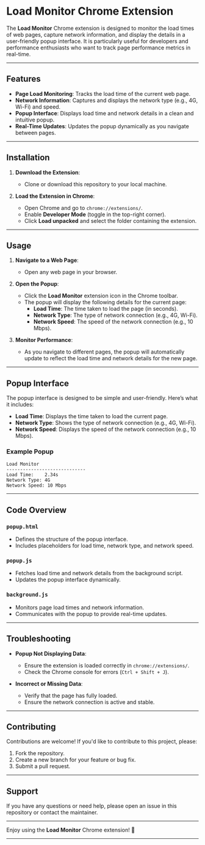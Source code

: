 # Load Monitor Chrome Extension

The **Load Monitor** Chrome extension is designed to monitor the load times of web pages, capture network information, and display the details in a user-friendly popup interface. It is particularly useful for developers and performance enthusiasts who want to track page performance metrics in real-time.

---

## Features

- **Page Load Monitoring**: Tracks the load time of the current web page.
- **Network Information**: Captures and displays the network type (e.g., 4G, Wi-Fi) and speed.
- **Popup Interface**: Displays load time and network details in a clean and intuitive popup.
- **Real-Time Updates**: Updates the popup dynamically as you navigate between pages.

---

## Installation

1. **Download the Extension**:
   - Clone or download this repository to your local machine.

2. **Load the Extension in Chrome**:
   - Open Chrome and go to `chrome://extensions/`.
   - Enable **Developer Mode** (toggle in the top-right corner).
   - Click **Load unpacked** and select the folder containing the extension.

---

## Usage

1. **Navigate to a Web Page**:
   - Open any web page in your browser.

2. **Open the Popup**:
   - Click the **Load Monitor** extension icon in the Chrome toolbar.
   - The popup will display the following details for the current page:
     - **Load Time**: The time taken to load the page (in seconds).
     - **Network Type**: The type of network connection (e.g., 4G, Wi-Fi).
     - **Network Speed**: The speed of the network connection (e.g., 10 Mbps).

3. **Monitor Performance**:
   - As you navigate to different pages, the popup will automatically update to reflect the load time and network details for the new page.

---

## Popup Interface

The popup interface is designed to be simple and user-friendly. Here’s what it includes:

- **Load Time**: Displays the time taken to load the current page.
- **Network Type**: Shows the type of network connection (e.g., 4G, Wi-Fi).
- **Network Speed**: Displays the speed of the network connection (e.g., 10 Mbps).

### Example Popup

```
Load Monitor
-----------------------------
Load Time:    2.34s
Network Type: 4G
Network Speed: 10 Mbps
```

---

## Code Overview

### `popup.html`
- Defines the structure of the popup interface.
- Includes placeholders for load time, network type, and network speed.

### `popup.js`
- Fetches load time and network details from the background script.
- Updates the popup interface dynamically.

### `background.js`
- Monitors page load times and network information.
- Communicates with the popup to provide real-time updates.

---

## Troubleshooting

- **Popup Not Displaying Data**:
  - Ensure the extension is loaded correctly in `chrome://extensions/`.
  - Check the Chrome console for errors (`Ctrl + Shift + J`).

- **Incorrect or Missing Data**:
  - Verify that the page has fully loaded.
  - Ensure the network connection is active and stable.

---

## Contributing

Contributions are welcome! If you'd like to contribute to this project, please:

1. Fork the repository.
2. Create a new branch for your feature or bug fix.
3. Submit a pull request.

---

## Support

If you have any questions or need help, please open an issue in this repository or contact the maintainer.

---

Enjoy using the **Load Monitor** Chrome extension! 🚀

---
